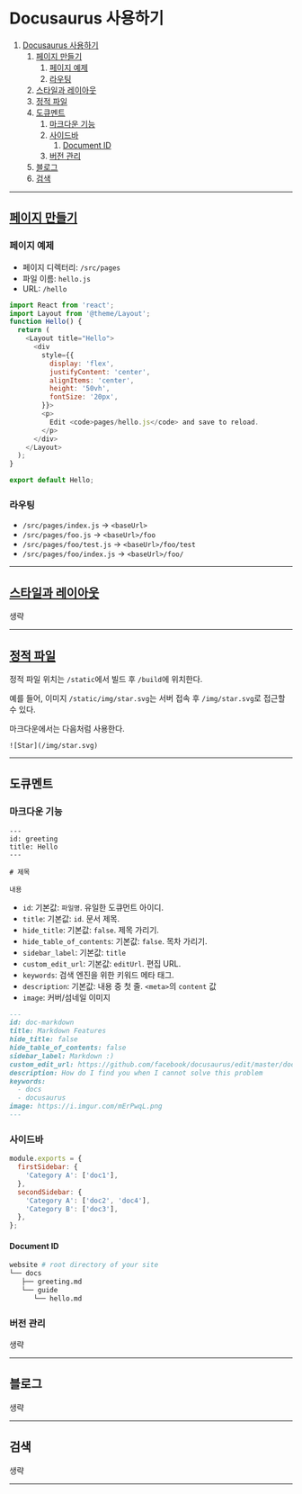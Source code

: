 # Docusaurus 사용하기

1. [Docusaurus 사용하기](#docusaurus-사용하기)
   1. [페이지 만들기](#페이지-만들기)
      1. [페이지 예제](#페이지-예제)
      1. [라우팅](#라우팅)
   1. [스타일과 레이아웃](#스타일과-레이아웃)
   1. [정적 파일](#정적-파일)
   1. [도큐멘트](#도큐멘트)
      1. [마크다운 기능](#마크다운-기능)
      1. [사이드바](#사이드바)
         1. [Document ID](#document-id)
      1. [버전 관리](#버전-관리)
   1. [블로그](#블로그)
   1. [검색](#검색)

---

## [페이지 만들기](https://v2.docusaurus.io/docs/creating-pages)

### 페이지 예제

- 페이지 디렉터리: `/src/pages`
- 파일 이름: `hello.js`
- URL: `/hello`

```js
import React from 'react';
import Layout from '@theme/Layout';
function Hello() {
  return (
    <Layout title="Hello">
      <div
        style={{
          display: 'flex',
          justifyContent: 'center',
          alignItems: 'center',
          height: '50vh',
          fontSize: '20px',
        }}>
        <p>
          Edit <code>pages/hello.js</code> and save to reload.
        </p>
      </div>
    </Layout>
  );
}

export default Hello;
```

### 라우팅

- `/src/pages/index.js` → `<baseUrl>`
- `/src/pages/foo.js` → `<baseUrl>/foo`
- `/src/pages/foo/test.js` → `<baseUrl>/foo/test`
- `/src/pages/foo/index.js` → `<baseUrl>/foo/`

---

## [스타일과 레이아웃](https://v2.docusaurus.io/docs/styling-layout)

생략

---

## [정적 파일](https://v2.docusaurus.io/docs/static-assets)

정적 파일 위치는 `/static`에서 빌드 후 `/build`에 위치한다.

예를 들어, 이미지 `/static/img/star.svg`는 서버 접속 후 `/img/star.svg`로 접근할 수 있다.

마크다운에서는 다음처럼 사용한다.

```text
![Star](/img/star.svg)
```

---

## 도큐멘트

### 마크다운 기능

```text
---
id: greeting
title: Hello
---

# 제목

내용
```

- `id`: 기본값: `파일명`. 유일한 도큐먼트 아이디. 
- `title`: 기본값: `id`. 문서 제목. 
- `hide_title`: 기본값: `false`. 제목 가리기.
- `hide_table_of_contents`: 기본값: `false`. 목차 가리기.
- `sidebar_label`: 기본값: `title`
- `custom_edit_url`: 기본값: `editUrl`. 편집 URL.
- `keywords`: 검색 엔진을 위한 키워드 메타 태그.
- `description`: 기본값: 내용 중 첫 줄. `<meta>`의 `content` 값
- `image`: 커버/섬네일 이미지


```md
---
id: doc-markdown
title: Markdown Features
hide_title: false
hide_table_of_contents: false
sidebar_label: Markdown :)
custom_edit_url: https://github.com/facebook/docusaurus/edit/master/docs/api-doc-markdown.md
description: How do I find you when I cannot solve this problem
keywords:
  - docs
  - docusaurus
image: https://i.imgur.com/mErPwqL.png
---
```

### 사이드바

```js
module.exports = {
  firstSidebar: {
    'Category A': ['doc1'],
  },
  secondSidebar: {
    'Category A': ['doc2', 'doc4'],
    'Category B': ['doc3'],
  },
};
```

#### Document ID

```bash
website # root directory of your site
└── docs
   ├── greeting.md
   └── guide
      └── hello.md
```

### 버전 관리

생략

---

## 블로그

생략

---

## 검색

생략

---